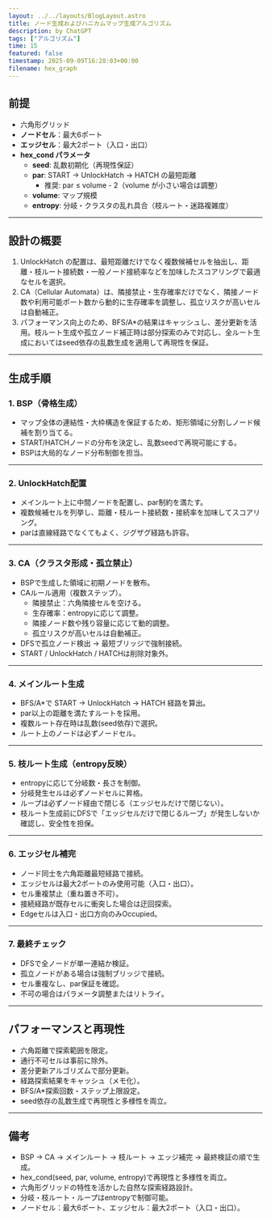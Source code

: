 ```yaml
---
layout: ../../layouts/BlogLayout.astro
title: ノード生成およびハニカムマップ生成アルゴリズム
description: by ChatGPT
tags: ["アルゴリズム"]
time: 15
featured: false
timestamp: 2025-09-09T16:28:03+00:00
filename: hex_graph
---
```


## 前提
- 六角形グリッド
- **ノードセル**：最大6ポート
- **エッジセル**：最大2ポート（入口・出口）
- **hex_cond パラメータ**
  - **seed**: 乱数初期化（再現性保証）
  - **par**: START → UnlockHatch → HATCH の最短距離
      - 推奨: par ≤ volume - 2（volume が小さい場合は調整）
  - **volume**: マップ規模
  - **entropy**: 分岐・クラスタの乱れ具合（枝ルート・迷路複雑度）

---

## 設計の概要
1. UnlockHatch の配置は、最短距離だけでなく複数候補セルを抽出し、距離・枝ルート接続数・一般ノード接続率などを加味したスコアリングで最適なセルを選択。
2. CA（Cellular Automata）は、隣接禁止・生存確率だけでなく、隣接ノード数や利用可能ポート数から動的に生存確率を調整し、孤立リスクが高いセルは自動補正。
3. パフォーマンス向上のため、BFS/A*の結果はキャッシュし、差分更新を活用。枝ルート生成や孤立ノード補正時は部分探索のみで対応し、全ルート生成においてはseed依存の乱数生成を適用して再現性を保証。

---

## 生成手順

### 1. BSP（骨格生成）
- マップ全体の連結性・大枠構造を保証するため、矩形領域に分割しノード候補を割り当てる。
- START/HATCHノードの分布を決定し、乱数seedで再現可能にする。
- BSPは大局的なノード分布制御を担当。

---

### 2. UnlockHatch配置
- メインルート上に中間ノードを配置し、par制約を満たす。
- 複数候補セルを列挙し、距離・枝ルート接続数・接続率を加味してスコアリング。
- parは直線経路でなくてもよく、ジグザグ経路も許容。

---

### 3. CA（クラスタ形成・孤立禁止）
- BSPで生成した領域に初期ノードを散布。
- CAルール適用（複数ステップ）。
  - 隣接禁止：六角隣接セルを空ける。
  - 生存確率：entropyに応じて調整。
  - 隣接ノード数や残り容量に応じて動的調整。
  - 孤立リスクが高いセルは自動補正。
- DFSで孤立ノード検出 → 最短ブリッジで強制接続。
- START / UnlockHatch / HATCHは削除対象外。

---

### 4. メインルート生成
- BFS/A*で START → UnlockHatch → HATCH 経路を算出。
- par以上の距離を満たすルートを採用。
- 複数ルート存在時は乱数(seed依存)で選択。
- ルート上のノードは必ずノードセル。

---

### 5. 枝ルート生成（entropy反映）
- entropyに応じて分岐数・長さを制御。
- 分岐発生セルは必ずノードセルに昇格。
- ループは必ずノード経由で閉じる（エッジセルだけで閉じない）。
- 枝ルート生成前にDFSで「エッジセルだけで閉じるループ」が発生しないか確認し、安全性を担保。

---

### 6. エッジセル補完
- ノード同士を六角距離最短経路で接続。
- エッジセルは最大2ポートのみ使用可能（入口・出口）。
- セル重複禁止（重ね置き不可）。
- 接続経路が既存セルに衝突した場合は迂回探索。
- Edgeセルは入口・出口方向のみOccupied。

---

### 7. 最終チェック
- DFSで全ノードが単一連結か検証。
- 孤立ノードがある場合は強制ブリッジで接続。
- セル重複なし、par保証を確認。
- 不可の場合はパラメータ調整またはリトライ。

---

## パフォーマンスと再現性
- 六角距離で探索範囲を限定。
- 通行不可セルは事前に除外。
- 差分更新アルゴリズムで部分更新。
- 経路探索結果をキャッシュ（メモ化）。
- BFS/A*探索回数・ステップ上限設定。
- seed依存の乱数生成で再現性と多様性を両立。

---

## 備考
- BSP → CA → メインルート → 枝ルート → エッジ補完 → 最終検証の順で生成。
- hex_cond(seed, par, volume, entropy)で再現性と多様性を両立。
- 六角形グリッドの特性を活かした自然な探索経路設計。
- 分岐・枝ルート・ループはentropyで制御可能。
- ノードセル：最大6ポート、エッジセル：最大2ポート（入口・出口）。
